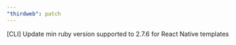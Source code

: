 ```yaml
---
"thirdweb": patch
---
```


[CLI] Update min ruby version supported to 2.7.6 for React Native templates
